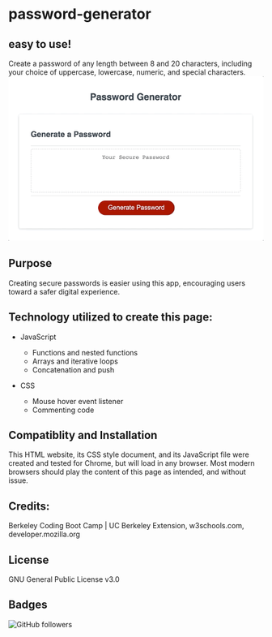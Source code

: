 # password-generator
## easy to use!  
 
<!-- Instructions for use -->
Create a password of any length between 8 and 20 characters, including your choice of uppercase, lowercase, numeric, and special characters.  
![Demo.gif](./images/password-generator_dem2.gif)  

<!-- Statement of purpose -->
## Purpose
Creating secure passwords is easier using this app, encouraging users toward a safer digital experience.  

## Technology utilized to create this page:
<!-- JavaScript Pionts -->
* JavaScript
    * Functions and nested functions
    * Arrays and iterative loops
    * Concatenation and push

    <!-- CSS Points -->
* CSS
    * Mouse hover event listener
    * Commenting code

<!-- Browser compatiblity -->
## Compatiblity and Installation
This HTML website, its CSS style document, and its JavaScript file were created and tested for Chrome, but will load in any browser.  Most modern browsers should play the content of this page as intended, and without issue.

<!-- Credits -->
## Credits:
Berkeley Coding Boot Camp | UC Berkeley Extension, w3schools.com, developer.mozilla.org

<!-- License agreement -->
## License
GNU General Public License v3.0

<!-- Social badges -->
## Badges
![GitHub followers](https://img.shields.io/github/followers/jamesboblak?style=social)